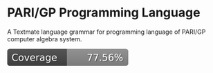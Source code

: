# PARI/GP Programming Language

A Textmate language grammar for programming language of PARI/GP computer algebra system.

![Grammar Coverage](./images/coverage-badge.svg)
